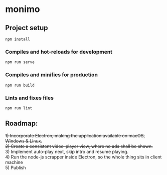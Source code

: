 # monimo

## Project setup
```
npm install
```

### Compiles and hot-reloads for development
```
npm run serve
```

### Compiles and minifies for production
```
npm run build
```

### Lints and fixes files
```
npm run lint
```

## Roadmap:
~~1) Incorporate Electron, making the application available on macOS, Windows & Linux.~~</br>
~~2) Create a consistent video-player view, where no ads shall be shown.~~</br>
3) Implement auto-play next, skip intro and resume playing.</br>
4) Run the node-js scrapper inside Electron, so the whole thing sits in client machine</br>
5) Publish</br>

